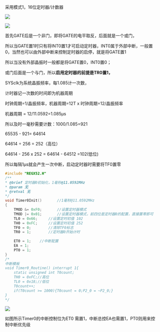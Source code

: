 采用模式1，16位定时器/计数器

![](E:\嵌入式\笔记\img\uTools_1729355356126.png)

![](E:\嵌入式\笔记\img\Snipaste_2024-10-20_00-33-17.png)

首先GATE后是一个非门，即将GATE的电平取反，后面就是一个或门，

所以当GATE置1时只有将INT0置1才可启动定时器，INT0属于外部中断，一般置0，当然也可以由外部中断来控制定时器的启停，就是将GATE置1

所以当没有外部晶振时一般都是将GATE置0，INT0置0；

或门后面是一个与门，所以**启用定时器的前提是TR0置1，**

SYSclk为系统晶振频率，每1.085计一次数，

计时器记一次数的时间即为机器周期

时钟周期=1/晶振频率，机器周期=12T x 时钟周期=12/晶振频率

机器周期 = 12/11.0592=1.085µs

所以及时一毫秒需要计数：1000/1.085=921

65535 - 921= 64614

64614 ÷ 256 = 252（高位）

64614 - 256 x 252 = 64614 - 64512 =102(低位)

所以每隔1µs就会产生一次中断，启动定时器时需要将TF0置零

```c
#include "REGX52.H"
/**
* @brief 定时器0初始化，1毫秒@11.0592MHz
* @param 无
* @retval 无
*/
void Timer0Init()		//1毫秒@11.0592MHz
{
	TMOD &= 0xF0;		//设置定时器模式
	TMOD |= 0x01;		//设置定时器模式，前四位是定时器0的配置，直接置零即可
	TL0 = 0x66;		//设置定时初值 102 
	TH0 = 0xFC;		//设置定时初值 252 
	TF0 = 0;		//清除TF0标志
	TR0 = 1;		//定时器0开始计时
      
    ET0 = 1;    //中断配置
    EA = 1;
    PT0 = 1;
}
/*
中断模板
void Timer0_Routine() interrupt 1{
    static unsigned int T0count;
    TH0 = 0xFC;//高位
    TL0 = 0x18;//低位
    T0count++;
    if(T0count >= 1000){T0count = 0;P2_0 = ~P2_0;}
}
*/

```

![](E:\嵌入式\笔记\img\uTools_1729360708194.png)

如图所示Timer0的中断控制位为ET0 需置1，中断总控EA也需置1，PT0则用来控制中断优先级